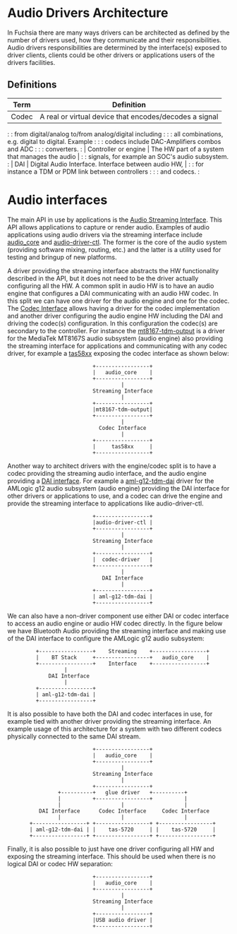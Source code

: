 # Audio Drivers Architecture

In Fuchsia there are many ways drivers can be architected as defined by the
number of drivers used, how they communicate and their responsibilities. Audio
drivers responsibilities are determined by the interface(s) exposed to driver
clients, clients could be other drivers or applications users of the drivers
facilities.

## Definitions

| Term                 | Definition                                            |
| ---------------------| ------------------------------------------------------|
| Codec                | A real or virtual device that encodes/decodes a signal|
:                      : from digital/analog to/from analog/digital including  :
:                      : all combinations, e.g. digital to digital. Example    :
:                      : codecs include DAC-Amplifiers combos and ADC          :
:                      : converters.                                           :
| Controller or engine | The HW part of a system that manages the audio        |
:                      : signals, for example an SOC's audio subsystem.        :
| DAI                  | Digital Audio Interface. Interface between audio HW,  |
:                      : for instance a TDM or PDM link between controllers    :
:                      : and codecs.                                           :

# Audio interfaces

The main API in use by applications is the [Audio Streaming
Interface](audio_streaming.md). This API allows applications to capture or
render audio. Examples of audio applications using audio drivers via the
streaming interface include [audio_core](/src/media/audio/audio_core/README.md)
and [audio-driver-ctl](/src/media/audio/tools/audio-driver-ctl). The former is
the core of the audio system (providing software mixing, routing, etc.) and the
latter is a utility used for testing and bringup of new platforms.

A driver providing the streaming interface abstracts the HW functionality
described in the API, but it does not need to be the driver actually configuring
all the HW. A common split in audio HW is to have an audio engine that
configures a DAI communicating with an audio HW codec. In this split we can have
one driver for the audio engine and one for the codec. The [Codec
Interface](audio_codec.md) allows having a driver for the codec implementation
and another driver configuring the audio engine HW including the DAI and driving
the codec(s) configuration. In this configuration the codec(s) are secondary to
the controller. For instance the
[mt8167-tdm-output](/src/media/audio/drivers/mt8167-tdm-output) is a driver for
the MediaTek MT8167S audio subsystem (audio engine) also providing the streaming
interface for applications and communicating with any codec driver, for example
a [tas58xx](/src/media/audio/drivers/codecs/tas58xx) exposing the codec
interface as shown below:

                               +-----------------+
                               |   audio_core    |
                               +-----------------+
                                        |
                               Streaming Interface
                                        |
                               +-----------------+
                               |mt8167-tdm-output|
                               +-----------------+
                                        |
                                 Codec Interface
                                        |
                               +-----------------+
                               |     tas58xx     |
                               +-----------------+

Another way to architect drivers with the engine/codec split is to have a codec
providing the streaming audio interface, and the audio engine providing a
[DAI interface](audio_dai.md). For example a
[aml-g12-tdm-dai](/src/media/audio/drivers/aml-g12-tdm/dai.cc) driver for the
AMLogic g12 audio subsystem (audio engine) providing the DAI interface for other
drivers or applications to use, and a codec can drive the engine and provide
the streaming interface to applications like audio-driver-ctl.

                               +-----------------+
                               |audio-driver-ctl |
                               +-----------------+
                                        |
                               Streaming Interface
                                        |
                               +-----------------+
                               |  codec-driver   |
                               +-----------------+
                                        |
                                  DAI Interface
                                        |
                               +-----------------+
                               | aml-g12-tdm-dai |
                               +-----------------+

We can also have a non-driver component use either DAI or codec interface to
access an audio engine or audio HW codec directly. In the figure below we have
Bluetooth Audio providing the streaming interface and making use of the DAI
interface to configure the AMLogic g12 audio subsystem:

             +-----------------+    Streaming    +-----------------+
             |    BT Stack     +-----------------+   audio_core    |
             +-----------------+    Interface    +-----------------+
                      |
                 DAI Interface
                      |
             +-----------------+
             | aml-g12-tdm-dai |
             +-----------------+

It is also possible to have both the DAI and codec interfaces in use, for
example tied with another driver providing the streaming interface. An example
usage of this architecture for a system with two different codecs physically
connected to the same DAI stream.

                               +-----------------+
                               |   audio_core    |
                               +-----------------+
                                        |
                               Streaming Interface
                                        |
                               +-----------------+
                    +----------+   glue driver   +----------+
                    |          +-----------------+          |
                    |                   |                   |
              DAI Interface      Codec Interface     Codec Interface
                    |                   |                   |
           +-----------------+ +-----------------+ +-----------------+
           | aml-g12-tdm-dai | |    tas-5720     | |    tas-5720     |
           +-----------------+ +-----------------+ +-----------------+

Finally, it is also possible to just have one driver configuring all HW and exposing the
streaming interface. This should be used when there is no logical DAI or codec HW
separation:

                               +-----------------+
                               |   audio_core    |
                               +-----------------+
                                        |
                               Streaming Interface
                                        |
                               +-----------------+
                               |USB audio driver |
                               +-----------------+
